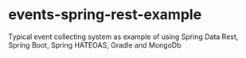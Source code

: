 # events-spring-rest-example
Typical event collecting system as example of using Spring Data Rest, Spring Boot, Spring HATEOAS, Gradle and MongoDb
